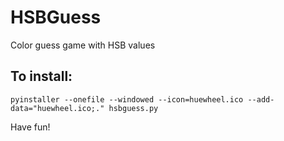 # HSBGuess
Color guess game with HSB values

## To install:
`pyinstaller --onefile --windowed --icon=huewheel.ico --add-data="huewheel.ico;." hsbguess.py`

Have fun!
